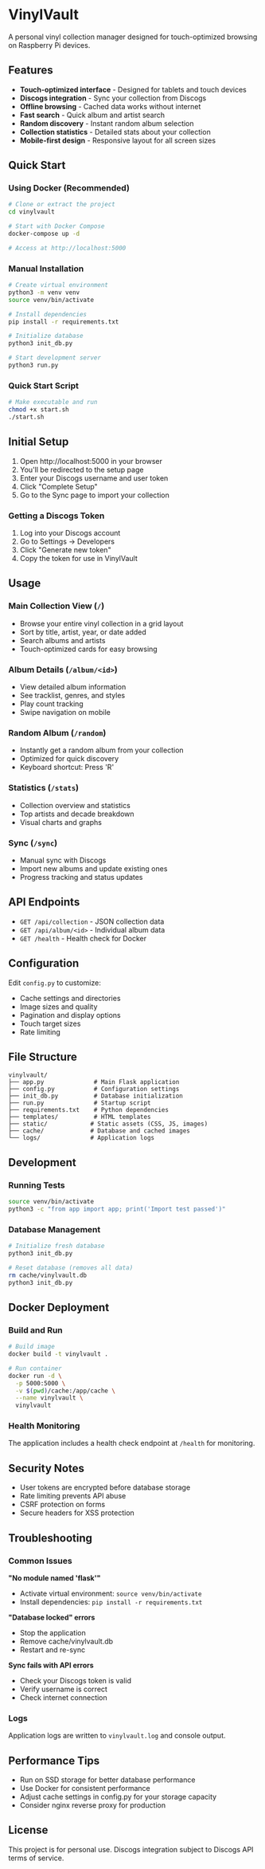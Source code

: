 # VinylVault

A personal vinyl collection manager designed for touch-optimized browsing on Raspberry Pi devices.

## Features

- **Touch-optimized interface** - Designed for tablets and touch devices
- **Discogs integration** - Sync your collection from Discogs
- **Offline browsing** - Cached data works without internet
- **Fast search** - Quick album and artist search
- **Random discovery** - Instant random album selection
- **Collection statistics** - Detailed stats about your collection
- **Mobile-first design** - Responsive layout for all screen sizes

## Quick Start

### Using Docker (Recommended)

```bash
# Clone or extract the project
cd vinylvault

# Start with Docker Compose
docker-compose up -d

# Access at http://localhost:5000
```

### Manual Installation

```bash
# Create virtual environment
python3 -m venv venv
source venv/bin/activate

# Install dependencies
pip install -r requirements.txt

# Initialize database
python3 init_db.py

# Start development server
python3 run.py
```

### Quick Start Script

```bash
# Make executable and run
chmod +x start.sh
./start.sh
```

## Initial Setup

1. Open http://localhost:5000 in your browser
2. You'll be redirected to the setup page
3. Enter your Discogs username and user token
4. Click "Complete Setup"
5. Go to the Sync page to import your collection

### Getting a Discogs Token

1. Log into your Discogs account
2. Go to Settings → Developers
3. Click "Generate new token"
4. Copy the token for use in VinylVault

## Usage

### Main Collection View (`/`)
- Browse your entire vinyl collection in a grid layout
- Sort by title, artist, year, or date added
- Search albums and artists
- Touch-optimized cards for easy browsing

### Album Details (`/album/<id>`)
- View detailed album information
- See tracklist, genres, and styles
- Play count tracking
- Swipe navigation on mobile

### Random Album (`/random`)
- Instantly get a random album from your collection
- Optimized for quick discovery
- Keyboard shortcut: Press 'R'

### Statistics (`/stats`)
- Collection overview and statistics
- Top artists and decade breakdown
- Visual charts and graphs

### Sync (`/sync`)
- Manual sync with Discogs
- Import new albums and update existing ones
- Progress tracking and status updates

## API Endpoints

- `GET /api/collection` - JSON collection data
- `GET /api/album/<id>` - Individual album data
- `GET /health` - Health check for Docker

## Configuration

Edit `config.py` to customize:

- Cache settings and directories
- Image sizes and quality
- Pagination and display options
- Touch target sizes
- Rate limiting

## File Structure

```
vinylvault/
├── app.py              # Main Flask application
├── config.py           # Configuration settings
├── init_db.py          # Database initialization
├── run.py              # Startup script
├── requirements.txt    # Python dependencies
├── templates/          # HTML templates
├── static/            # Static assets (CSS, JS, images)
├── cache/             # Database and cached images
└── logs/              # Application logs
```

## Development

### Running Tests
```bash
source venv/bin/activate
python3 -c "from app import app; print('Import test passed')"
```

### Database Management
```bash
# Initialize fresh database
python3 init_db.py

# Reset database (removes all data)
rm cache/vinylvault.db
python3 init_db.py
```

## Docker Deployment

### Build and Run
```bash
# Build image
docker build -t vinylvault .

# Run container
docker run -d \
  -p 5000:5000 \
  -v $(pwd)/cache:/app/cache \
  --name vinylvault \
  vinylvault
```

### Health Monitoring
The application includes a health check endpoint at `/health` for monitoring.

## Security Notes

- User tokens are encrypted before database storage
- Rate limiting prevents API abuse
- CSRF protection on forms
- Secure headers for XSS protection

## Troubleshooting

### Common Issues

**"No module named 'flask'"**
- Activate virtual environment: `source venv/bin/activate`
- Install dependencies: `pip install -r requirements.txt`

**"Database locked" errors**
- Stop the application
- Remove cache/vinylvault.db
- Restart and re-sync

**Sync fails with API errors**
- Check your Discogs token is valid
- Verify username is correct
- Check internet connection

### Logs
Application logs are written to `vinylvault.log` and console output.

## Performance Tips

- Run on SSD storage for better database performance
- Use Docker for consistent performance
- Adjust cache settings in config.py for your storage capacity
- Consider nginx reverse proxy for production

## License

This project is for personal use. Discogs integration subject to Discogs API terms of service.